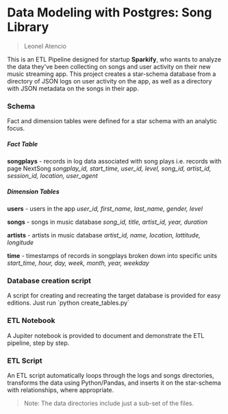 # Data Modeling with Postgres: Song Library
> Leonel Atencio

This is an ETL Pipeline designed for startup **Sparkify**, who wants to analyze the data they've been collecting on songs and user activity on their new music streaming app. This project creates a star-schema database from a directory of JSON logs on user activity on the app, as well as a directory with JSON metadata on the songs in their app.


### Schema
Fact and dimension tables were defined for a star schema with an analytic focus.

##### Fact Table
**songplays** - records in log data associated with song plays i.e. records with page NextSong
*songplay_id, start_time, user_id, level, song_id, artist_id, session_id, location, user_agent*

##### Dimension Tables
**users** - users in the app
*user_id, first_name, last_name, gender, level*

**songs** - songs in music database
*song_id, title, artist_id, year, duration*

**artists** - artists in music database
*artist_id, name, location, lattitude, longitude*

**time** - timestamps of records in songplays broken down into specific units
*start_time, hour, day, week, month, year, weekday*

### Database creation script
A script for creating and recreating the target database is provided for easy editions. Just run ´python create_tables.py´

### ETL Notebook
A Jupiter notebook is provided to document and demonstrate the ETL pipeline, step by step.

### ETL Script
An ETL script automatically loops through the logs and songs directories, transforms the data using Python/Pandas, and inserts it on the star-schema with relationships, where appropriate.

> Note: The data directories include just a sub-set of the files.